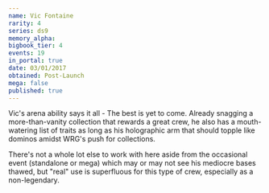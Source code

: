 ```yaml
---
name: Vic Fontaine
rarity: 4
series: ds9
memory_alpha:
bigbook_tier: 4
events: 19
in_portal: true
date: 03/01/2017
obtained: Post-Launch
mega: false
published: true
---
```


Vic's arena ability says it all - The best is yet to come. Already snagging a more-than-vanity collection that rewards a great crew, he also has a mouth-watering list of traits as long as his holographic arm that should topple like dominos amidst WRG's push for collections.

There's not a whole lot else to work with here aside from the occasional event (standalone or mega) which may or may not see his mediocre bases thawed, but "real" use is superfluous for this type of crew, especially as a non-legendary.

